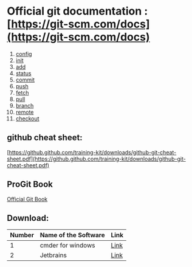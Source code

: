 # Official git documentation : [https://git-scm.com/docs](https://git-scm.com/docs)

1.  [config](https://git-scm.com/docs/git-config)
2.  [init](https://git-scm.com/docs/git-init)
3.  [add](https://git-scm.com/docs/git-add)
4.  [status](https://git-scm.com/docs/git-status)
5.  [commit](https://git-scm.com/docs/git-commit)
6.  [push](https://git-scm.com/docs/git-push)
7.  [fetch](https://git-scm.com/docs/git-fetch)
8.  [pull](https://git-scm.com/docs/git-pull)
9.  [branch](https://git-scm.com/docs/git-branch)
10. [remote](https://git-scm.com/docs/git-remote)
11. [checkout](https://git-scm.com/docs/git-checkout)

## github cheat sheet:

[https://github.github.com/training-kit/downloads/github-git-cheat-sheet.pdf](https://github.github.com/training-kit/downloads/github-git-cheat-sheet.pdf)

## ProGit Book
[Official Git Book](https://git-scm.com/book/en/v2)

## Download:

Number | Name of the Software | Link
------ | -------------------- | ----
1  | cmder for windows    | [Link](https://cmder.net/)
2  | Jetbrains            | [Link](https://www.jetbrains.com/student/)